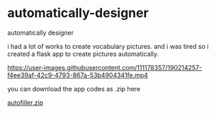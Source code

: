 # automatically-designer
automatically designer

i had a lot of works to create vocabulary pictures. and i was tired so i created a flask app to create pictures automatically.

https://user-images.githubusercontent.com/111178357/190214257-f4ee39af-42c9-4793-867a-53b4904341fe.mp4

you can download the app codes as .zip here

[autofiller.zip](https://github.com/IqrorjonCoder/automatically-designer/files/9568340/autofiller.zip)

